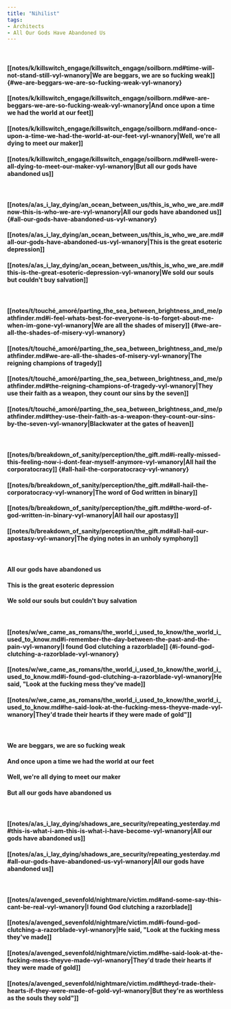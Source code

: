 ```yaml
---
title: "Nihilist"
tags:
- Architects
- All Our Gods Have Abandoned Us
---
```

&nbsp;
#### [[notes/k/killswitch_engage/killswitch_engage/soilborn.md#time-will-not-stand-still-vyl-wnanory|We are beggars, we are so fucking weak]] {#we-are-beggars-we-are-so-fucking-weak-vyl-wnanory}
#### [[notes/k/killswitch_engage/killswitch_engage/soilborn.md#we-are-beggars-we-are-so-fucking-weak-vyl-wnanory|And once upon a time we had the world at our feet]]
#### [[notes/k/killswitch_engage/killswitch_engage/soilborn.md#and-once-upon-a-time-we-had-the-world-at-our-feet-vyl-wnanory|Well, we're all dying to meet our maker]]
#### [[notes/k/killswitch_engage/killswitch_engage/soilborn.md#well-were-all-dying-to-meet-our-maker-vyl-wnanory|But all our gods have abandoned us]]
&nbsp;
#### [[notes/a/as_i_lay_dying/an_ocean_between_us/this_is_who_we_are.md#now-this-is-who-we-are-vyl-wnanory|All our gods have abandoned us]] {#all-our-gods-have-abandoned-us-vyl-wnanory}
#### [[notes/a/as_i_lay_dying/an_ocean_between_us/this_is_who_we_are.md#all-our-gods-have-abandoned-us-vyl-wnanory|This is the great esoteric depression]]
#### [[notes/a/as_i_lay_dying/an_ocean_between_us/this_is_who_we_are.md#this-is-the-great-esoteric-depression-vyl-wnanory|We sold our souls but couldn't buy salvation]]
&nbsp;
#### [[notes/t/touché_amoré/parting_the_sea_between_brightness_and_me/pathfinder.md#i-feel-whats-best-for-everyone-is-to-forget-about-me-when-im-gone-vyl-wnanory|We are all the shades of misery]] {#we-are-all-the-shades-of-misery-vyl-wnanory}
#### [[notes/t/touché_amoré/parting_the_sea_between_brightness_and_me/pathfinder.md#we-are-all-the-shades-of-misery-vyl-wnanory|The reigning champions of tragedy]]
#### [[notes/t/touché_amoré/parting_the_sea_between_brightness_and_me/pathfinder.md#the-reigning-champions-of-tragedy-vyl-wnanory|They use their faith as a weapon, they count our sins by the seven]]
#### [[notes/t/touché_amoré/parting_the_sea_between_brightness_and_me/pathfinder.md#they-use-their-faith-as-a-weapon-they-count-our-sins-by-the-seven-vyl-wnanory|Blackwater at the gates of heaven]]
&nbsp;
#### [[notes/b/breakdown_of_sanity/perception/the_gift.md#i-really-missed-this-feeling-now-i-dont-fear-myself-anymore-vyl-wnanory|All hail the corporatocracy]] {#all-hail-the-corporatocracy-vyl-wnanory}
#### [[notes/b/breakdown_of_sanity/perception/the_gift.md#all-hail-the-corporatocracy-vyl-wnanory|The word of God written in binary]]
#### [[notes/b/breakdown_of_sanity/perception/the_gift.md#the-word-of-god-written-in-binary-vyl-wnanory|All hail our apostasy]]
#### [[notes/b/breakdown_of_sanity/perception/the_gift.md#all-hail-our-apostasy-vyl-wnanory|The dying notes in an unholy symphony]]
&nbsp;
#### All our gods have abandoned us
#### This is the great esoteric depression
#### We sold our souls but couldn't buy salvation
&nbsp;
#### [[notes/w/we_came_as_romans/the_world_i_used_to_know/the_world_i_used_to_know.md#i-remember-the-day-between-the-past-and-the-pain-vyl-wnanory|I found God clutching a razorblade]] {#i-found-god-clutching-a-razorblade-vyl-wnanory}
#### [[notes/w/we_came_as_romans/the_world_i_used_to_know/the_world_i_used_to_know.md#i-found-god-clutching-a-razorblade-vyl-wnanory|He said, "Look at the fucking mess they've made]]
#### [[notes/w/we_came_as_romans/the_world_i_used_to_know/the_world_i_used_to_know.md#he-said-look-at-the-fucking-mess-theyve-made-vyl-wnanory|They'd trade their hearts if they were made of gold"]]
&nbsp;
#### We are beggars, we are so fucking weak
#### And once upon a time we had the world at our feet
#### Well, we're all dying to meet our maker
#### But all our gods have abandoned us
&nbsp;
#### [[notes/a/as_i_lay_dying/shadows_are_security/repeating_yesterday.md#this-is-what-i-am-this-is-what-i-have-become-vyl-wnanory|All our gods have abandoned us]]
#### [[notes/a/as_i_lay_dying/shadows_are_security/repeating_yesterday.md#all-our-gods-have-abandoned-us-vyl-wnanory|All our gods have abandoned us]]
&nbsp;
#### [[notes/a/avenged_sevenfold/nightmare/victim.md#and-some-say-this-cant-be-real-vyl-wnanory|I found God clutching a razorblade]]
#### [[notes/a/avenged_sevenfold/nightmare/victim.md#i-found-god-clutching-a-razorblade-vyl-wnanory|He said, "Look at the fucking mess they've made]]
#### [[notes/a/avenged_sevenfold/nightmare/victim.md#he-said-look-at-the-fucking-mess-theyve-made-vyl-wnanory|They'd trade their hearts if they were made of gold]]
#### [[notes/a/avenged_sevenfold/nightmare/victim.md#theyd-trade-their-hearts-if-they-were-made-of-gold-vyl-wnanory|But they're as worthless as the souls they sold"]]

